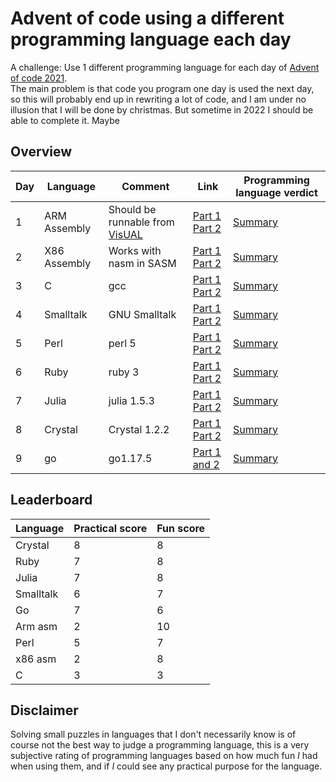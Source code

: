 # Advent of code using a different programming language each day
A challenge:  Use 1 different programming language for each day of [Advent of code 2021](https://adventofcode.com/2021).  
The main problem is that code you program one day is used the next day, so this will probably end up in rewriting a lot of code, and I am under no illusion that I will be done by christmas.  But sometime in 2022 I should be able to complete it.  Maybe

## Overview

|Day|Language|Comment|Link| Programming language verdict|
|---|--------|-------|----|-----------------------------|
|1  |ARM Assembly| Should be runnable from [VisUAL](https://salmanarif.bitbucket.io/visual/index.html) | [Part 1](./day1/day1_1_arm.asm) [ Part 2](./day1/day1_2_arm.asm) | [Summary](./day1/summary.md)|  
|2  |X86 Assembly|Works with nasm in SASM| [Part 1](./day2/day2_1_x86.asm) [Part 2](./day2/day2_2_x86.asm)| [Summary](./day2/summary.md) |
|3  | C  | gcc | [Part 1](./day3/day3_1_c.c) [Part 2](./day3/day3_2_c.c) | [Summary](./day3/summary.md) | 
|4  | Smalltalk  | GNU Smalltalk | [Part 1](./day4/day4_1_smalltalk.st) [Part 2](./day4/day4_2_smalltalk.st) | [Summary](./day4/summary.md) | 
|5  | Perl | perl 5 | [Part 1](./day5/day5_1_perl.pl) [Part 2](./day5/day5_2_perl.pl) |  [Summary](./day5/summary.md) |
|6  | Ruby | ruby 3 | [Part 1](./day6/day6_1_ruby.rb) [Part 2](./day6/day6_2_ruby.rb) |  [Summary](./day6/summary.md) |
|7  | Julia | julia 1.5.3 | [Part 1](./day7/day7_1_julia.jl) [Part 2](./day7/day7_2_julia.jl) |  [Summary](./day7/summary.md) |
|8  | Crystal | Crystal 1.2.2 | [Part 1](./day8/day8_1_crystal.cr) [Part 2](./day8/day8_2_crystal.cr) |  [Summary](./day8/summary.md) |
|9  | go | go1.17.5 | [Part 1 and 2](./day9/day9_1_2_go.go)  |  [Summary](./day9/summary.md) |

## Leaderboard
|Language|Practical score|Fun score|
|--------|---------------|---------|
| Crystal | 8 | 8 | 
| Ruby | 7 | 8 | 
| Julia | 7 | 8 |
| Smalltalk | 6 | 7 |
| Go | 7 | 6 |
| Arm asm| 2 | 10 |
| Perl | 5 | 7 |
| x86 asm| 2 | 8 |
| C      | 3 | 3 | 
  
## Disclaimer
Solving small puzzles in languages that I don't necessarily know is of course not the best way to judge a programming language, this is a very subjective rating of programming languages based on how much fun _I_ had when using them, and if _I_ could see any practical purpose for the language.  


